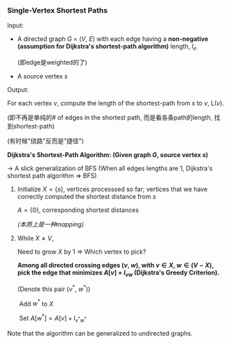 ### Single-Vertex Shortest Paths

Input:

* A directed graph $G$ = ($V$, $E$) with each edge having a **non-negative (assumption for Dijkstra's shortest-path algorithm)** length, $l_e$.

  (即edge是weighted的了)

* A source vertex $s$

Output:

For each vertex $v$, compute the length of the shortest-path from $s$ to $v$, L($v$).

(即不再是单纯的# of edges in the shortest path, 而是看各条path的length, 找到shortest-path)

(有时候"绕路"反而是"捷径")



**Dijkstra's Shortest-Path Algorithm: (Given graph $G$, source vertex $s$)**

-> A slick generalization of BFS (When all edges lengths are 1, Dijkstra's shortest path algorithm => BFS)

1. Initialize $X = \{ s \}$, vertices processsed so far; vertices that we have correctly computed the shortest distance from $s$

   $A = \{ 0 \}$, corresponding shortest distances

   *(本质上是一种mapping)*

2. While $X \ne V$,

   Need to grow $X$ by $1$ => Which vertex to pick?

   **Among all directed crossing edges ($v$, $w$), with $v \in X$, $w \in (V-X)$, pick the edge that minimizes $A[v]+l_{vw}$ (Dijkstra's Greedy Criterion).**

   (Denote this pair ($v^*$, $w^*$))

   ​	Add $w^*$ to $X$

   ​	Set $A[w^*]=A[v]+l_{v^*w^*}$



Note that the algorithm can be generalized to undirected graphs.

